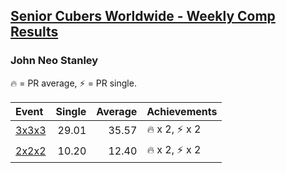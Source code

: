<style>table {white-space: nowrap;}</style>

## [Senior Cubers Worldwide - Weekly Comp Results](/scw-comp/results/)
### John Neo Stanley

<span style="white-space: nowrap;">🔥 = PR average</span>, <span style="white-space: nowrap;">⚡ = PR single</span>.

| Event | Single | Average | Achievements|
| :-- | --: | --: | :-- |
| [3x3x3](333.md) | 29.01 | 35.57 | 🔥 x 2, ⚡ x 2 |
| [2x2x2](222.md) | 10.20 | 12.40 | 🔥 x 2, ⚡ x 2 |

<!-- Global site tag (gtag.js) - Google Analytics -->
<script async src="https://www.googletagmanager.com/gtag/js?id=UA-86348435-3"></script>
<script>window.dataLayer = window.dataLayer || []; function gtag() {dataLayer.push(arguments);} gtag('js', new Date()); gtag('config', 'UA-86348435-3');</script>
